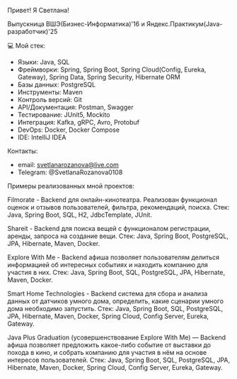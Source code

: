 Привет! Я Светлана!

Выпускница ВШЭ(Бизнес-Информатика)'16 и Яндекс.Практикум(Java-разработчик)'25

💻 Мой стек:

- Языки: Java, SQL
- Фреймворки: Spring, Spring Boot, Spring Cloud(Config, Eureka, Gateway), Spring Data, Spring Security, Hibernate ORM
- Базы данных: PostgreSQL
- Инструменты: Maven
- Контроль версий: Git
- API/Документация: Postman, Swagger
- Тестирование: JUnit5, Mockito
- Интеграция: Kafka, gRPC, Avro, Protobuf
- DevOps: Docker, Docker Compose
- IDE: IntelliJ IDEA

Контакты:
- email: svetlanarozanova@live.com
- Telegram: @SvetlanaRozanova0108

Примеры реализованных мной проектов:

Filmorate - Backend для онлайн-кинотеатра. Реализован функционал оценок и отзывов пользователей, фильтра, рекомендаций, поиска.
Стек: Java, Spring Boot, SQL, H2, JdbcTemplate, JUnit.

Shareit - Backend для поиска вещей с функционалом регистрации, аренды, запроса на создание вещи.
Стек: Java, Spring Boot, PostgreSQL, JPA, Hibernate, Maven, Docker.

Explore With Me - Backend афиша позволяет пользователям делиться информацией об интересных событиях и находить компанию для участия в них.
Стек: Java, Spring Boot, SQL, PostgreSQL, JPA, Hibernate, Maven, Docker.

Smart Home Technologies - Backend система для сбора и анализа данных от датчиков умного дома, определить, какие сценарии умного дома необходимо запустить.
Стек: Java, Spring Boot, SQL, PostgreSQL, JPA, Hibernate, Maven, Docker, Spring Cloud, Config Server, Eureka, Gateway.

Java Plus Graduation (усовершенствование Explore With Me) — Backend афиша позволяет предложить какое-либо событие от выставки до похода в кино, и собрать компанию для участия в нём на основе интересов пользователей.
Стек: Java, Spring Boot, SQL, PostgreSQL, JPA, Hibernate, Maven, Docker, Spring Cloud, Config Server, Eureka, Gateway.
